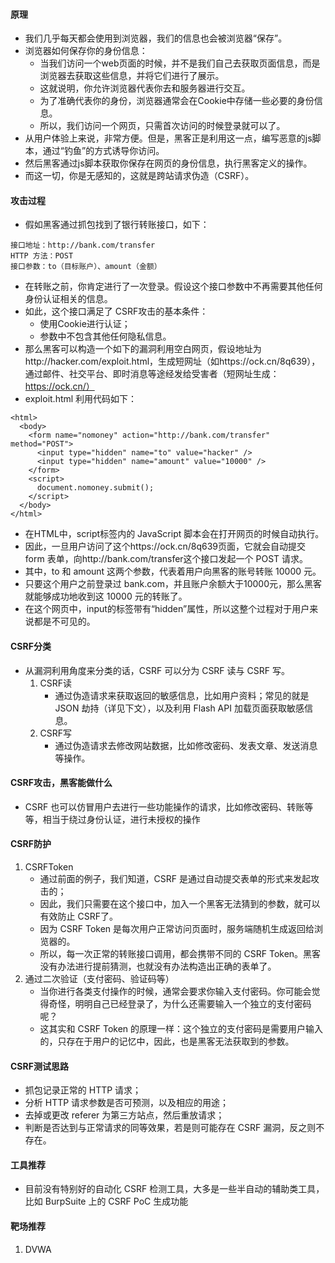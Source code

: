 #### 原理
- 我们几乎每天都会使用到浏览器，我们的信息也会被浏览器“保存”。
- 浏览器如何保存你的身份信息：
	- 当我们访问一个web页面的时候，并不是我们自己去获取页面信息，而是浏览器去获取这些信息，并将它们进行了展示。
	- 这就说明，你允许浏览器代表你去和服务器进行交互。
	- 为了准确代表你的身份，浏览器通常会在Cookie中存储一些必要的身份信息。
	- 所以，我们访问一个网页，只需首次访问的时候登录就可以了。
- 从用户体验上来说，非常方便。但是，黑客正是利用这一点，编写恶意的js脚本，通过“钓鱼”的方式诱导你访问。
- 然后黑客通过js脚本获取你保存在网页的身份信息，执行黑客定义的操作。
- 而这一切，你是无感知的，这就是跨站请求伪造（CSRF）。

#### 攻击过程
- 假如黑客通过抓包找到了银行转账接口，如下：
```
接口地址：http://bank.com/transfer 
HTTP 方法：POST
接口参数：to（目标账户）、amount（金额）
```
- 在转账之前，你肯定进行了一次登录。假设这个接口参数中不再需要其他任何身份认证相关的信息。
- 如此，这个接口满足了 CSRF攻击的基本条件：
	- 使用Cookie进行认证；
	- 参数中不包含其他任何隐私信息。
- 那么黑客可以构造一个如下的漏洞利用空白网页，假设地址为http://hacker.com/exploit.html，生成短网址（如https://ock.cn/8q639），通过邮件、社交平台、即时消息等途经发给受害者（短网址生成：https://ock.cn/）
- exploit.html 利用代码如下：
```
<html>
  <body>
    <form name="nomoney" action="http://bank.com/transfer" method="POST">
      <input type="hidden" name="to" value="hacker" />
      <input type="hidden" name="amount" value="10000" />
    </form>
    <script>
      document.nomoney.submit();
    </script>
  </body>
</html>
```
- 在HTML中，script标签内的 JavaScript 脚本会在打开网页的时候自动执行。
- 因此，一旦用户访问了这个https://ock.cn/8q639页面，它就会自动提交 form 表单，向http://bank.com/transfer这个接口发起一个 POST 请求。
- 其中，to 和 amount 这两个参数，代表着用户向黑客的账号转账 10000 元。
- 只要这个用户之前登录过 bank.com，并且账户余额大于10000元，那么黑客就能够成功地收到这 10000 元的转账了。
- 在这个网页中，input的标签带有“hidden”属性，所以这整个过程对于用户来说都是不可见的。

#### CSRF分类
- 从漏洞利用角度来分类的话，CSRF 可以分为 CSRF 读与 CSRF 写。
	1. CSRF读
		- 通过伪造请求来获取返回的敏感信息，比如用户资料；常见的就是 JSON 劫持（详见下文），以及利用 Flash API 加载页面获取敏感信息。
	1. CSRF写
		- 通过伪造请求去修改网站数据，比如修改密码、发表文章、发送消息等操作。
	
#### CSRF攻击，黑客能做什么
- CSRF 也可以仿冒用户去进行一些功能操作的请求，比如修改密码、转账等等，相当于绕过身份认证，进行未授权的操作

#### CSRF防护
1. CSRFToken
	- 通过前面的例子，我们知道，CSRF 是通过自动提交表单的形式来发起攻击的；
	- 因此，我们只需要在这个接口中，加入一个黑客无法猜到的参数，就可以有效防止 CSRF了。
	- 因为 CSRF Token 是每次用户正常访问页面时，服务端随机生成返回给浏览器的。
	- 所以，每一次正常的转账接口调用，都会携带不同的 CSRF Token。黑客没有办法进行提前猜测，也就没有办法构造出正确的表单了。
1. 通过二次验证（支付密码、验证码等）
	- 当你进行各类支付操作的时候，通常会要求你输入支付密码。你可能会觉得奇怪，明明自己已经登录了，为什么还需要输入一个独立的支付密码呢？
	- 这其实和 CSRF Token 的原理一样：这个独立的支付密码是需要用户输入的，只存在于用户的记忆中，因此，也是黑客无法获取到的参数。
	
#### CSRF测试思路
- 抓包记录正常的 HTTP 请求；
- 分析 HTTP 请求参数是否可预测，以及相应的用途；
- 去掉或更改 referer 为第三方站点，然后重放请求；
- 判断是否达到与正常请求的同等效果，若是则可能存在 CSRF 漏洞，反之则不存在。

#### 工具推荐
- 目前没有特别好的自动化 CSRF 检测工具，大多是一些半自动的辅助类工具，比如 BurpSuite 上的 CSRF PoC 生成功能
	
#### 靶场推荐
1. DVWA

	